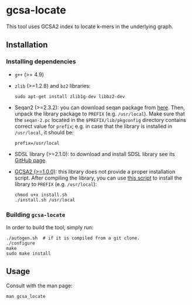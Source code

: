 gcsa-locate
===========
This tool uses GCSA2 index to locate k-mers in the underlying graph.

Installation
------------
### Installing dependencies
- `g++` (>= 4.9)
- `zlib` (>=1.2.8) and `bz2` libraries:

      sudo apt-get install zlib1g-dev libbz2-dev

- Seqan2 (>=2.3.2): you can download seqan package from [here](http://packages.seqan.de).
  Then, unpack the library package to `PREFIX` (e.g. `/usr/local`). Make sure that the
  `seqan-2.pc` located in the `$PREFIX/lib/pkgconfig` directory contains correct value for
  `prefix`; e.g. in case that the library is installed in `/usr/local`, it should be:

      prefix=/usr/local

- SDSL library (>=2.1.0): to download and install SDSL library see its
  [GitHub page](https://github.com/simongog/sdsl-lite).
- [GCSA2 (>=1.0.0)](https://github.com/jltsiren/gcsa2): this library does not provide a
  proper installation script. After compiling the library, you can use
  [this script](https://gist.github.com/cartoonist/32fc8595d8e1a6255c44067d1eb0dfcc#gistcomment-2172472)
  to install the library to `PREFIX` (e.g. `/usr/local`):

      chmod u+x install.sh
      ./install.sh /usr/local

### Building `gcsa-locate`
In order to build the tool, simply run:

    ./autogen.sh  # if it is compiled from a git clone.
    ./configure
    make
    sudo make install

Usage
-----
Consult with the man page:

    man gcsa_locate
